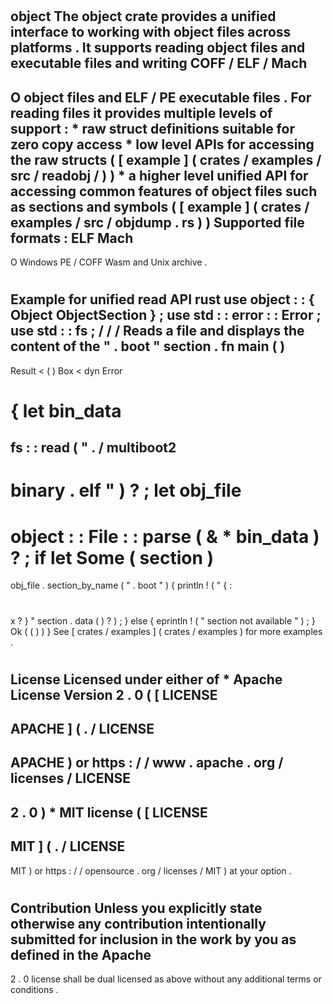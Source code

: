 #
object
The
object
crate
provides
a
unified
interface
to
working
with
object
files
across
platforms
.
It
supports
reading
object
files
and
executable
files
and
writing
COFF
/
ELF
/
Mach
-
O
object
files
and
ELF
/
PE
executable
files
.
For
reading
files
it
provides
multiple
levels
of
support
:
*
raw
struct
definitions
suitable
for
zero
copy
access
*
low
level
APIs
for
accessing
the
raw
structs
(
[
example
]
(
crates
/
examples
/
src
/
readobj
/
)
)
*
a
higher
level
unified
API
for
accessing
common
features
of
object
files
such
as
sections
and
symbols
(
[
example
]
(
crates
/
examples
/
src
/
objdump
.
rs
)
)
Supported
file
formats
:
ELF
Mach
-
O
Windows
PE
/
COFF
Wasm
and
Unix
archive
.
#
#
Example
for
unified
read
API
rust
use
object
:
:
{
Object
ObjectSection
}
;
use
std
:
:
error
:
:
Error
;
use
std
:
:
fs
;
/
/
/
Reads
a
file
and
displays
the
content
of
the
"
.
boot
"
section
.
fn
main
(
)
-
>
Result
<
(
)
Box
<
dyn
Error
>
>
{
let
bin_data
=
fs
:
:
read
(
"
.
/
multiboot2
-
binary
.
elf
"
)
?
;
let
obj_file
=
object
:
:
File
:
:
parse
(
&
*
bin_data
)
?
;
if
let
Some
(
section
)
=
obj_file
.
section_by_name
(
"
.
boot
"
)
{
println
!
(
"
{
:
#
x
?
}
"
section
.
data
(
)
?
)
;
}
else
{
eprintln
!
(
"
section
not
available
"
)
;
}
Ok
(
(
)
)
}
See
[
crates
/
examples
]
(
crates
/
examples
)
for
more
examples
.
#
#
License
Licensed
under
either
of
*
Apache
License
Version
2
.
0
(
[
LICENSE
-
APACHE
]
(
.
/
LICENSE
-
APACHE
)
or
https
:
/
/
www
.
apache
.
org
/
licenses
/
LICENSE
-
2
.
0
)
*
MIT
license
(
[
LICENSE
-
MIT
]
(
.
/
LICENSE
-
MIT
)
or
https
:
/
/
opensource
.
org
/
licenses
/
MIT
)
at
your
option
.
#
#
Contribution
Unless
you
explicitly
state
otherwise
any
contribution
intentionally
submitted
for
inclusion
in
the
work
by
you
as
defined
in
the
Apache
-
2
.
0
license
shall
be
dual
licensed
as
above
without
any
additional
terms
or
conditions
.
